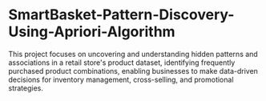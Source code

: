 # SmartBasket-Pattern-Discovery-Using-Apriori-Algorithm
This project focuses on uncovering and understanding hidden patterns and associations in a retail store's product dataset, identifying frequently purchased product combinations, enabling businesses to make data-driven decisions for inventory management, cross-selling, and promotional strategies.
